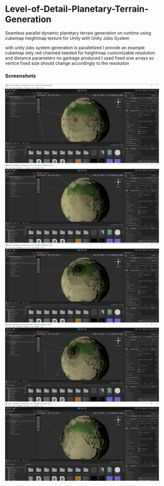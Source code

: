 # Level-of-Detail-Planetary-Terrain-Generation
Seamless parallel dynamic planetary terrain generation on runtime using cubemap heightmap texture for Unity with Unity Jobs System


with unity jobs system generation is parallelized
I provide an example cubemap
only red channed needed for heightmap
customizable resolution and distance parameters
no garbage produced
I used fixed sixe arrays so vertice fixed size should change accordingly to the resolution


### Screenshots
![](screenshots/s1.png)
![](screenshots/s2.png)
![](screenshots/s3.png)
![](screenshots/s4.png)
![](screenshots/s5.png)

